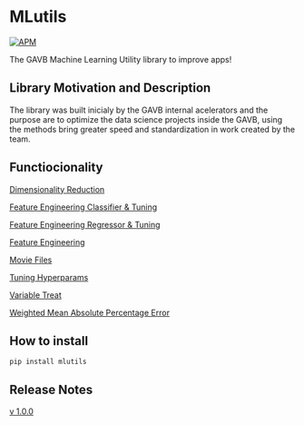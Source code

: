 # **MLutils**

[![APM](https://img.shields.io/apm/l/python?style=plastic)](https://github.com/GAVB-SERVICOS/mlutils/blob/dev/LICENSE)


The GAVB Machine Learning Utility library to improve apps!


## **Library Motivation and Description**

The library was built inicialy by the GAVB internal acelerators and the purpose are to optimize the data science projects inside the GAVB, using the methods bring greater speed and standardization in work created by the team. 


## **Functiocionality**

[Dimensionality Reduction](/mlutils/blob/dev/tutorial/tutorial_dimensionality_reduction.ipynb)

[Feature Engineering Classifier & Tuning](/mlutils/blob/dev/tutorial/tutorial_fe_class_tuning.ipynb)

[Feature Engineering Regressor & Tuning](/mlutils/blob/dev/tutorial/tutorial_fe_regr_tuning.ipynb)

[Feature Engineering](mlutils/dev/tutorial/tutorial_feature_engineering.ipynb)

[Movie Files](/mlutils/blob/dev/tutorial/tutorial_movie_files_create_dir.ipynb)

[Tuning Hyperparams](/mlutils/blob/dev/tutorial_tuning_hyperparams.ipynb)

[Variable Treat](/mlutils/blob/dev/tutorial/tutorial_variable_treat.ipynb)

[Weighted Mean Absolute Percentage Error](/mlutils/blob/dev/tutorial/tutorial_weighted_mean_absolute_percentage_error.ipynb)


## **How to install**

```
pip install mlutils
```


## **Release Notes**

[v 1.0.0](https://github.com/GAVB-SERVICOS/mlutils/releases)



